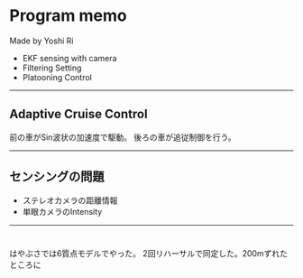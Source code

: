 # Program memo
Made by Yoshi Ri

- EKF sensing with camera
- Filtering Setting
- Platooning Control

---
## Adaptive Cruise Control
前の車がSin波状の加速度で駆動。
後ろの車が追従制御を行う。

---

## センシングの問題
- ステレオカメラの距離情報
- 単眼カメラのIntensity

---
#
はやぶさでは6質点モデルでやった。
2回リハーサルで同定した。200mずれたところに
